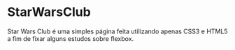 # StarWarsClub
Star Wars Club é uma simples página feita utilizando apenas CSS3 e HTML5 a fim de fixar alguns estudos sobre flexbox.

